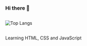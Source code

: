 ### Hi there 👋

##

![Top Langs](https://github-readme-stats.vercel.app/api/top-langs/?username=vyukisaito&layout=compact)

##
Learning HTML, CSS and JavaScript
